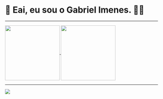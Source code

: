 # 👋 **Eai, eu sou o Gabriel Imenes. 👨‍💻**

 <hr width = “1” size = “10”>
<div>
<a href="https://github.com/imenesg">
  <img height="180px" align="center" src="https://github-readme-stats.vercel.app/api?username=imenesg&show_icons=true&theme=radical" />
</a>
<a href="https://github.com/imenesgt">
  <img height="180px" align="center" src="https://github-readme-stats.vercel.app/api/top-langs/?username=imenesg&layout=compact&theme=radical" />
</div>
  <hr width = “1” size = “10”>
 <a href="https://github.com/imenesgt">
<img text-aline="center" align="center" src="https://media3.giphy.com/media/JGVgtOoVCne8z7zeUa/giphy.gif?cid=790b7611ab2ec316f2c3ca8db76b4ca8a3e4bab81596c5e2&rid=giphy.gif&ct=g" />
</a>
